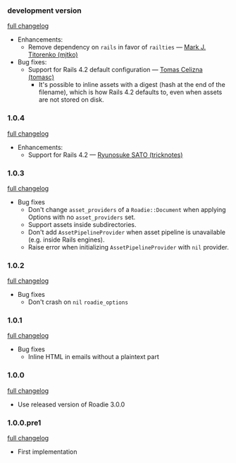 ### development version

[full changelog](https://github.com/Mange/roadie-rails/compare/v1.0.4...master)

* Enhancements:
  * Remove dependency on `rails` in favor of `railties` — [Mark J. Titorenko (mjtko)](https://github.com/mjtko)
* Bug fixes:
  * Support for Rails 4.2 default configuration — [Tomas Celizna (tomasc)](https://github.com/tomasc)
    * It's possible to inline assets with a digest (hash at the end of the filename), which is how Rails 4.2 defaults to, even when assets are not stored on disk.

### 1.0.4

[full changelog](https://github.com/Mange/roadie-rails/compare/v1.0.3...v1.0.4)

* Enhancements:
  * Support for Rails 4.2 — [Ryunosuke SATO (tricknotes)](https://github.com/tricknotes)

### 1.0.3

[full changelog](https://github.com/Mange/roadie-rails/compare/v1.0.2...v1.0.3)

* Bug fixes
  * Don't change `asset_providers` of a `Roadie::Document` when applying Options with no `asset_providers` set.
  * Support assets inside subdirectories.
  * Don't add `AssetPipelineProvider` when asset pipeline is unavailable (e.g. inside Rails engines).
  * Raise error when initializing `AssetPipelineProvider` with `nil` provider.

### 1.0.2

[full changelog](https://github.com/Mange/roadie-rails/compare/v1.0.1...v1.0.2)

* Bug fixes
  * Don't crash on `nil` `roadie_options`

### 1.0.1

[full changelog](https://github.com/Mange/roadie-rails/compare/v1.0.0...v1.0.1)

* Bug fixes
  * Inline HTML in emails without a plaintext part

### 1.0.0

[full changelog](https://github.com/Mange/roadie-rails/compare/v1.0.0.pre1...v1.0.0)

* Use released version of Roadie 3.0.0

### 1.0.0.pre1

[full changelog](https://github.com/Mange/roadie-rails/compare/0000000...v1.0.0.pre1)

* First implementation
